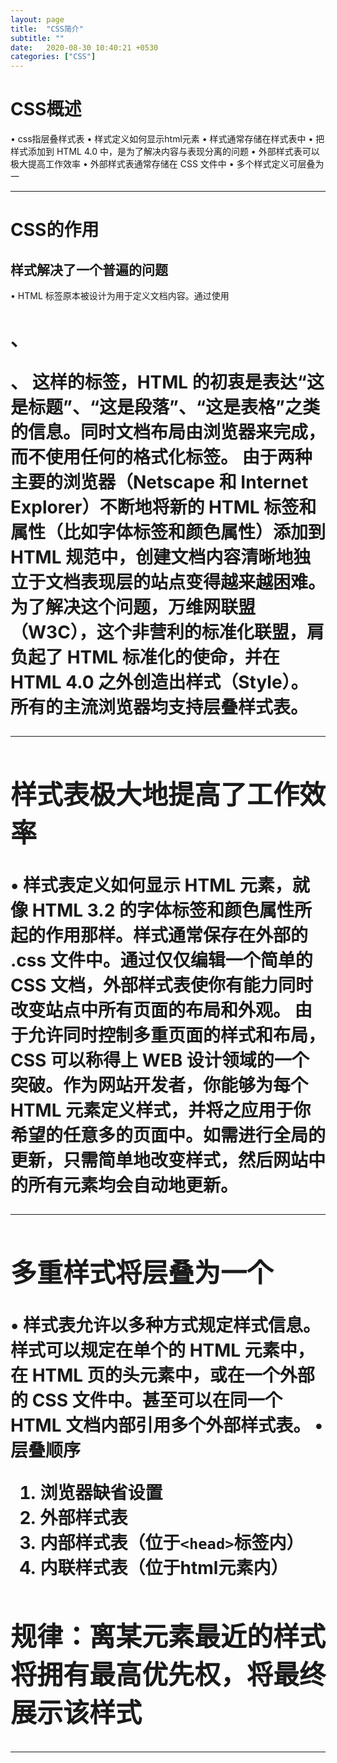 ```yaml
---
layout: page
title:  "CSS简介"
subtitle: ""
date:   2020-08-30 10:40:21 +0530
categories: ["CSS"]
---
```


# CSS概述

• css指层叠样式表
• 样式定义如何显示html元素
• 样式通常存储在样式表中
• 把样式添加到 HTML 4.0 中，是为了解决内容与表现分离的问题
• 外部样式表可以极大提高工作效率
• 外部样式表通常存储在 CSS 文件中
• 多个样式定义可层叠为一

---

# CSS的作用

## 样式解决了一个普遍的问题
• HTML 标签原本被设计为用于定义文档内容。通过使用 <h1>、<p>、<table> 这样的标签，HTML 的初衷是表达“这是标题”、“这是段落”、“这是表格”之类的信息。同时文档布局由浏览器来完成，而不使用任何的格式化标签。
由于两种主要的浏览器（Netscape 和 Internet Explorer）不断地将新的 HTML 标签和属性（比如字体标签和颜色属性）添加到 HTML 规范中，创建文档内容清晰地独立于文档表现层的站点变得越来越困难。
为了解决这个问题，万维网联盟（W3C），这个非营利的标准化联盟，肩负起了 HTML 标准化的使命，并在 HTML 4.0 之外创造出样式（Style）。所有的主流浏览器均支持层叠样式表。

---

## 样式表极大地提高了工作效率
• 样式表定义如何显示 HTML 元素，就像 HTML 3.2 的字体标签和颜色属性所起的作用那样。样式通常保存在外部的 .css 文件中。通过仅仅编辑一个简单的 CSS 文档，外部样式表使你有能力同时改变站点中所有页面的布局和外观。
由于允许同时控制多重页面的样式和布局，CSS 可以称得上 WEB 设计领域的一个突破。作为网站开发者，你能够为每个 HTML 元素定义样式，并将之应用于你希望的任意多的页面中。如需进行全局的更新，只需简单地改变样式，然后网站中的所有元素均会自动地更新。

---

## 多重样式将层叠为一个
• 样式表允许以多种方式规定样式信息。样式可以规定在单个的 HTML 元素中，在 HTML 页的头元素中，或在一个外部的 CSS 文件中。甚至可以在同一个 HTML 文档内部引用多个外部样式表。
• 层叠顺序
1. 浏览器缺省设置
2. 外部样式表
3. 内部样式表（位于`<head>`标签内）
4. 内联样式表（位于html元素内）

## 规律：离某元素最近的样式将拥有最高优先权，将最终展示该样式
---
